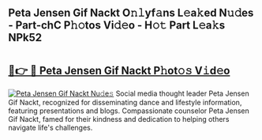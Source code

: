 ## Peta Jensen Gif Nackt O𝚗𝚕yf𝚊ns L𝚎a𝚔ed N𝚞𝚍es - Part-chC P𝚑𝚘tos Vi𝚍𝚎o - H𝚘𝚝 Part L𝚎a𝚔s NPk52

# <h2><a href="http://kf54oyq.oniu.top/?m=Peta+Jensen+Gif+Nackt">🔗👉 🔴 Peta Jensen Gif Nackt P𝚑ot𝚘𝚜 V𝚒d𝚎o</a></h2>

[![Peta Jensen Gif Nackt Nu𝚍e𝚜](https://i.imgur.com/0qMVB7G.gif)](http://kf54oyq.oniu.top/?m=Peta+Jensen+Gif+Nackt)
Social media thought leader Peta Jensen Gif Nackt, recognized for disseminating dance and lifestyle information, featuring presentations and blogs. Compassionate counselor Peta Jensen Gif Nackt, famed for their kindness and dedication to helping others navigate life's challenges.  

